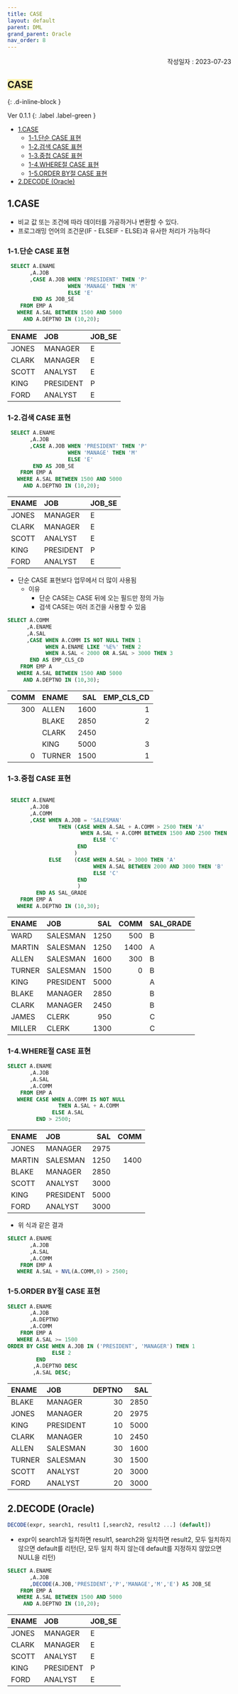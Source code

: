 ```yaml
---
title: CASE
layout: default
parent: DML
grand_parent: Oracle
nav_order: 8
---
```

<div style="text-align: right;">
작성일자 : 2023-07-23
</div>

## <span style="background-color:#FFF5b1">CASE </span>
{: .d-inline-block }

Ver 0.1.1
{: .label .label-green }

- [1.CASE](#1CASE)<br>
    - [1-1.단순 CASE 표현](#1-1단순-case-표현)<br>
    - [1-2.검색 CASE 표현](#1-2검색-case-표현)<br>
    - [1-3.중첩 CASE 표현](#1-3중첩-case-표현)<br>
    - [1-4.WHERE절 CASE 표현](#1-4where절-case-표현)<br>
    - [1-5.ORDER BY절 CASE 표현](#1-5order-by절-case-표현)<br>
- [2.DECODE (Oracle)](#2DECODE-(Oracle))



## 1.CASE
- 비교 값 또는 조건에 따라 데이터를 가공하거나 변환할 수 있다.
- 프로그래밍 언어의 조건문(IF - ELSEIF - ELSE)과 유사한 처리가 가능하다
 
### 1-1.단순 CASE 표현
```sql
 SELECT A.ENAME
       ,A.JOB 
       ,CASE A.JOB WHEN 'PRESIDENT' THEN 'P'
                   WHEN 'MANAGE' THEN 'M'
                   ELSE 'E'
        END AS JOB_SE
	FROM EMP A
   WHERE A.SAL BETWEEN 1500 AND 5000
     AND A.DEPTNO IN (10,20);
```



|ENAME|JOB|JOB_SE|
|:---|:---|:---|
|JONES|	MANAGER|	E|
|CLARK|	MANAGER|	E|
|SCOTT|	ANALYST|	E|
|KING|	PRESIDENT|	P|
|FORD|	ANALYST|	E|



### 1-2.검색 CASE 표현 
```sql
 SELECT A.ENAME
       ,A.JOB 
       ,CASE A.JOB WHEN 'PRESIDENT' THEN 'P'
                   WHEN 'MANAGE' THEN 'M'
                   ELSE 'E'
        END AS JOB_SE
	FROM EMP A
   WHERE A.SAL BETWEEN 1500 AND 5000
     AND A.DEPTNO IN (10,20);
```



|ENAME|JOB|JOB_SE|
|:---|:---|:---|
|JONES|	MANAGER|	E|
|CLARK|	MANAGER|	E|
|SCOTT|	ANALYST|	E|
|KING|	PRESIDENT|	P|
|FORD|	ANALYST|	E|


- 단순 CASE 표현보다 업무에서 더 많이 사용됨
    - 이유
      - 단순 CASE는 CASE 뒤에 오는 필드만 정의 가능
      - 검색 CASE는 여러 조건을 사용할 수 있음



```sql
SELECT A.COMM
      ,A.ENAME
      ,A.SAL
      ,CASE WHEN A.COMM IS NOT NULL THEN 1
            WHEN A.ENAME LIKE '%E%' THEN 2
            WHEN A.SAL < 2000 OR A.SAL > 3000 THEN 3
       END AS EMP_CLS_CD
	FROM EMP A
   WHERE A.SAL BETWEEN 1500 AND 5000
     AND A.DEPTNO IN (10,30);
```


|COMM|ENAME|SAL|EMP_CLS_CD|
|---:|:---|---:|---:|
|300|	ALLEN|	1600|	1|
|	|BLAKE|	2850|	2|
|	|CLARK|	2450|	|
|	|KING|	5000|	3|
|0	|TURNER|	1500|	1|



### 1-3.중첩 CASE 표현 
```sql
    
 SELECT A.ENAME
       ,A.JOB 
       ,A.COMM
       ,CASE WHEN A.JOB = 'SALESMAN'
             	THEN (CASE WHEN A.SAL + A.COMM > 2500 THEN 'A'
             		   WHEN A.SAL + A.COMM BETWEEN 1500 AND 2500 THEN 'B'
             	           ELSE 'C'
             	      END
             	     )
             ELSE    (CASE WHEN A.SAL > 3000 THEN 'A'
                           WHEN A.SAL BETWEEN 2000 AND 3000 THEN 'B'
                           ELSE 'C'
                      END
                      )
         END AS SAL_GRADE                       
	FROM EMP A
   WHERE A.DEPTNO IN (10,30);  
```



|ENAME|JOB|SAL|COMM|SAL_GRADE|
|:---|:---|---:|---:|:---|
|WARD|	SALESMAN|	1250|	500|	B|
|MARTIN|	SALESMAN|	1250|	1400|	A|
|ALLEN|	SALESMAN|	1600|	300|	B|
|TURNER|	SALESMAN|	1500|	0|	B|
|KING|	PRESIDENT|	5000|		|A|
|BLAKE|	MANAGER|	2850|		|B|
|CLARK|	MANAGER|	2450|		|B|
|JAMES|	CLERK|	950|		|C|
|MILLER|	CLERK|	1300|		|C|



### 1-4.WHERE절 CASE 표현
```sql
SELECT A.ENAME
       ,A.JOB
       ,A.SAL
       ,A.COMM
	FROM EMP A
   WHERE CASE WHEN A.COMM IS NOT NULL
              	THEN A.SAL + A.COMM
              ELSE A.SAL
         END > 2500;    
```


|ENAME|JOB|SAL|COMM|
|:---|:---|---:|---:|
|JONES|	MANAGER|	2975|	|
|MARTIN|	SALESMAN|	1250|	1400|
|BLAKE|	MANAGER|	2850|	|
|SCOTT|	ANALYST|	3000|	|
|KING|	PRESIDENT|	5000|	|
|FORD|	ANALYST|	3000|	|



- 위 식과 같은 결과
```sql
SELECT A.ENAME
       ,A.JOB
       ,A.SAL
       ,A.COMM
	FROM EMP A
   WHERE A.SAL + NVL(A.COMM,0) > 2500;    
```


### 1-5.ORDER BY절 CASE 표현
```sql
SELECT A.ENAME
       ,A.JOB
       ,A.DEPTNO
       ,A.COMM
	FROM EMP A
   WHERE A.SAL >= 1500
ORDER BY CASE WHEN A.JOB IN ('PRESIDENT', 'MANAGER') THEN 1
              ELSE 2
         END
        ,A.DEPTNO DESC
        ,A.SAL DESC;    
```


|ENAME|JOB|DEPTNO|SAL|
|:---|:---|---:|---:|
|BLAKE|	MANAGER|	30|	2850|
|JONES|	MANAGER|	20|	2975|
|KING|	PRESIDENT|	10|	5000|
|CLARK|	MANAGER|	10|	2450|
|ALLEN|	SALESMAN|	30|	1600|
|TURNER|	SALESMAN|	30|	1500|
|SCOTT|	ANALYST|	20|	3000|
|FORD|	ANALYST|	20|	3000|	


## 2.DECODE (Oracle)
```sql
DECODE(expr, search1, result1 [,search2, result2 ...] (default])
``` 
- expr이 search1과 일치하면 result1, search2와 일치하면 result2, 모두 일치하지 않으면 default를 리턴(단, 모두 일치 하지 않는데 default를 지정하지 않았으면 NULL을 리턴)    

```sql
SELECT A.ENAME
       ,A.JOB 
       ,DECODE(A.JOB,'PRESIDENT','P','MANAGE','M','E') AS JOB_SE
	FROM EMP A
   WHERE A.SAL BETWEEN 1500 AND 5000
     AND A.DEPTNO IN (10,20);
```


|ENAME|JOB|JOB_SE|
|:---|:---|:---|
|JONES|	MANAGER|	E|
|CLARK|	MANAGER|	E|
|SCOTT|	ANALYST|	E|
|KING|	PRESIDENT|	P|
|FORD|	ANALYST|	E|
